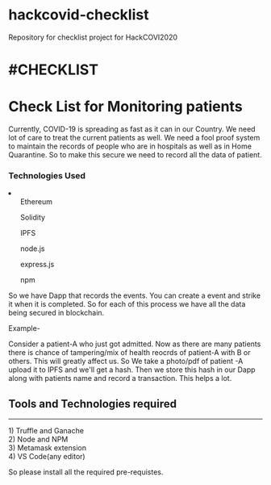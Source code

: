 # hackcovid-checklist
Repository for checklist project for HackCOVI2020
<h1>#CHECKLIST</h1>

<h1> Check List for Monitoring patients</h1>
<p> Currently, COVID-19 is spreading as fast as it can in our Country. We need lot of care to treat the current patients as well. We need a fool proof system to maintain the records of people who are in hospitals as well as in Home Quarantine. 
  So to make this secure we need to record all the data of patient.
  
  <h3>Technologies Used</h3>
  <li><ul>Ethereum</ul>
    <ul>Solidity</ul>
    <ul>IPFS</ul>
    <ul>node.js</ul>
    <ul>express.js</ul>
    <ul>npm</ul>
  </li>
  
  <p>
  So we have Dapp that records the events. You can create a event and strike it when it is completed. So for each of this process we have all the data being secured in blockchain. 
  
  Example-
  
  Consider a patient-A who just got admitted. Now as there are many patients there is chance of tampering/mix of health reocrds of patient-A with B or others. This will greatly affect us. So We take a photo/pdf of patient -A upload it to IPFS and we'll get a hash. Then we store this hash in our Dapp along with patients name and record a transaction. This helps a lot.
  </p>
  
  
  <h2> Tools and Technologies required</h2>
  <hr>
  1) Truffle and Ganache<br>
  2) Node and NPM<br>
  3) Metamask extension<br>
  4) VS Code(any editor)
  <br>
  
  <p>So please install all the required pre-requistes.</p>
